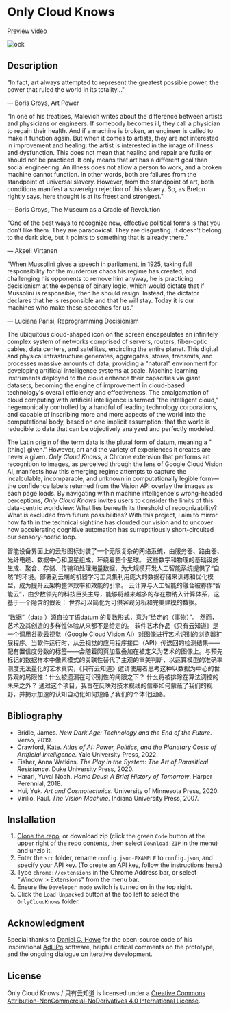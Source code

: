 # Only Cloud Knows

[Preview video](https://vimeo.com/822459319?share=copy)

![ock](https://github.com/JiaqiLU0912/OnlyCloudKnows/assets/96087431/46eafadb-c4df-4345-9339-331eeb084c25)

## Description

"In fact, art always attempted to represent the greatest possible power, the power that ruled the world in its totality..."

― Boris Groys, Art Power

"In one of his treatises, Malevich writes about the difference between artists and physicians or engineers. If somebody becomes ill, they call a physician to regain their health. And if a machine is broken, an engineer is called to make it function again. But when it comes to artists, they are not interested in improvement and healing: the artist is interested in the image of illness and dysfunction. This does not mean that healing and repair are futile or should not be practiced. It only means that art has a different goal than social engineering. An illness does not allow a person to work, and a broken machine cannot function. In other words, both are failures from the standpoint of universal slavery. However, from the standpoint of art, both conditions manifest a sovereign rejection of this slavery. So, as Breton rightly says, here thought is at its freest and strongest."

― Boris Groys, The Museum as a Cradle of Revolution

"One of the best ways to recognize new, effective political forms is that you don’t like them. They are paradoxical. They are disgusting. It doesn’t belong to the dark side, but it points to something that is already there."

— Akseli Virtanen

"When Mussolini gives a speech in parliament, in 1925, taking full responsibility for the murderous chaos his regime has created, and challenging his opponents to remove him anyway, he is practicing decisionism at the expense of binary logic, which would dictate that if Mussolini is responsible, then he should resign. Instead, the dictator declares that he is responsible and that he will stay. Today it is our machines who make these speeches for us."

― Luciana Parisi, Reprogramming Decisionism

The ubiquitous cloud-shaped icon on the screen encapsulates an infinitely complex system of networks comprised of servers, routers, fiber-optic cables, data centers, and satellites, encircling the entire planet. This digital and physical infrastructure generates, aggregates, stores, transmits, and processes massive amounts of data, providing a "natural" environment for developing artificial intelligence systems at scale. Machine learning instruments deployed to the cloud enhance their capacities via giant datasets, becoming the engine of improvement in cloud-based technology's overall efficiency and effectiveness. The amalgamation of cloud computing with artificial intelligence is termed "the intelligent cloud," hegemonically controlled by a handful of leading technology corporations, and capable of inscribing more and more aspects of the world into the computational body, based on one implicit assumption: that the world is reducible to data that can be objectively analyzed and perfectly modeled.

The Latin origin of the term data is the plural form of datum, meaning a "(thing) given." However, art and the variety of experiences it creates are never a given. _Only Cloud Knows_, a Chrome extension that performs art recognition to images, as perceived through the lens of Google Cloud Vision AI, manifests how this emerging regime attempts to capture the incalculable, incomparable, and unknown in computationally legible form—the confidence labels returned from the Vision API overlay the images as each page loads. By navigating within machine intelligence's wrong-headed perceptions, _Only Cloud Knows_ invites users to consider the limits of this data-centric worldview: What lies beneath its threshold of recognizability? What is excluded from future possibilities? With this project, I aim to mirror how faith in the technical sightline has clouded our vision and to uncover how accelerating cognitive automation has surreptitiously short-circuited our sensory-noetic loop.

智能设备界面上的云形图标封装了一个无限复杂的网络系统，由服务器、路由器、光纤电缆、数据中心和卫星组成，环绕着整个星球。 这些数字和物理的基础设施生成、聚合、存储、传输和处理海量数据，为大规模开发人工智能系统提供了“自然”的环境。部署到云端的机器学习工具集利用庞大的数据存储来训练和优化模型，成为提升云架构整体效率和效能的引擎。 云计算与人工智能的融合被称作“智能云”，由少数领先的科技巨头主导，能够将越来越多的存在物纳入计算体系，这基于一个隐含的假设： 世界可以简化为可供客观分析和完美建模的数据。

“数据”（data ）源自拉丁语datum 的复数形式，意为“给定的（事物）”。 然而，艺术及其创造的多样性体验从来都不是给定的。 软件艺术作品《只有云知道》是一个调用谷歌云视觉（Google Cloud Vision AI）对图像进行艺术识别的浏览器扩展程序。当软件运行时，从云视觉的应用程序接口（API）传送回的检测结果——配有置信度分数的标签——会随着网页加载叠加在被定义为艺术的图像上。与预先标记的数据样本中像素模式的关联性替代了主观的审美判断，以运算模型的准确率测度无法量化的艺术真实，《只有云知道》邀请使用者思考这种以数据为中心的世界观的局限性：什么被遗漏在可识别性的阈限之下？ 什么将被排除在算法调控的未来之外？ 通过这个项目，我旨在反映对技术视线的信奉如何蒙蔽了我们的视野，并揭示加速的认知自动化如何短路了我们的个体化回路。

## Bibliography
* Bridle, James. _New Dark Age: Technology and the End of the Future_. Verso, 2019. 
* Crawford, Kate. _Atlas of AI: Power, Politics, and the Planetary Costs of Artificial Intelligence_. Yale University Press, 2022. 
* Fisher, Anna Watkins. _The Play in the System: The Art of Parasitical Resistance_. Duke University Press, 2020. 
* Harari, Yuval Noah. _Homo Deus: A Brief History of Tomorrow_. Harper Perennial, 2018. 
* Hui, Yuk. _Art and Cosmotechnics_. University of Minnesota Press, 2020. 
* Virilio, Paul. _The Vision Machine_. Indiana University Press, 2007.

## Installation
1. [Clone the repo](https://docs.github.com/en/repositories/creating-and-managing-repositories/cloning-a-repository), or download zip (click the green `Code` button at the upper right of the repo contents, then select `Download ZIP` in the menu) and unzip it.
2. Enter the `src` folder, rename `config.json-EXAMPLE` to `config.json`, and specify your API key. (To create an API key, follow the instructions [here](https://cloud.google.com/vision/docs/setup).)
3. Type `chrome://extensions` in the Chrome Address bar, or select "Window > Extensions" from the menu bar.
4. Ensure the `Developer mode` switch is turned on in the top right.
5. Click the `Load Unpacked` button at the top left to select the `OnlyCloudKnows` folder.

## Acknowledgment
Special thanks to [Daniel C. Howe](https://rednoise.org/daniel/index.html) for the open-source code of his inspirational [AdLiPo](https://rednoise.org/daniel/pages/adlipo/) software, helpful critical comments on the prototype, and the ongoing dialogue on iterative development.

## License
Only Cloud Knows / 只有云知道 is licensed under a [Creative Commons Attribution-NonCommercial-NoDerivatives 4.0 International License](https://creativecommons.org/licenses/by-nc-nd/4.0/). 
